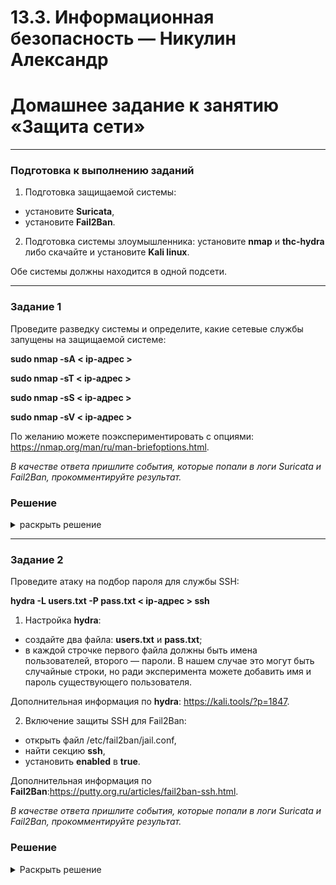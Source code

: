 # 13.3. Информационная безопасность — Никулин Александр
# Домашнее задание к занятию «Защита сети»

------

### Подготовка к выполнению заданий

1. Подготовка защищаемой системы:

- установите **Suricata**,
- установите **Fail2Ban**.

2. Подготовка системы злоумышленника: установите **nmap** и **thc-hydra** либо скачайте и установите **Kali linux**.

Обе системы должны находится в одной подсети.

------

### Задание 1

Проведите разведку системы и определите, какие сетевые службы запущены на защищаемой системе:

**sudo nmap -sA < ip-адрес >**

**sudo nmap -sT < ip-адрес >**

**sudo nmap -sS < ip-адрес >**

**sudo nmap -sV < ip-адрес >**

По желанию можете поэкспериментировать с опциями: https://nmap.org/man/ru/man-briefoptions.html.


*В качестве ответа пришлите события, которые попали в логи Suricata и Fail2Ban, прокомментируйте результат.*

### Решение
<details>
  <summary>раскрыть решение</summary>

  **sudo nmap -sA < ip-адрес >**
  - ![image](https://github.com/ADNikulin/netology/assets/44374132/68246668-6cf4-42b7-9788-b1cd27421ea2)
  - В логах нет записей, относящихся к инициированному запросу 

  **sudo nmap -sT < ip-адрес >**
  - ![image](https://github.com/ADNikulin/netology/assets/44374132/178e745d-314f-4234-a247-8013f77ccfe4)
  - В логах записи о сканировании портов с использованием TCP-пакетов.
  
  **sudo nmap -sS < ip-адрес >**
  - ![image](https://github.com/ADNikulin/netology/assets/44374132/d5307502-fe6d-4604-9418-d2aa68c42a1b)
  - В логах записи о сканировании портов с использованием TCP-пакетов.
  
  **sudo nmap -sV < ip-адрес >**
  - ![image](https://github.com/ADNikulin/netology/assets/44374132/8499acfc-66bc-477e-8f93-a734a4d2e813)
  - В логах записи о сканировании портов с использованием TCP-пакетов.

</details>

------

### Задание 2

Проведите атаку на подбор пароля для службы SSH:

**hydra -L users.txt -P pass.txt < ip-адрес > ssh**

1. Настройка **hydra**: 
 
 - создайте два файла: **users.txt** и **pass.txt**;
 - в каждой строчке первого файла должны быть имена пользователей, второго — пароли. В нашем случае это могут быть случайные строки, но ради эксперимента можете добавить имя и пароль существующего пользователя.

Дополнительная информация по **hydra**: https://kali.tools/?p=1847.

2. Включение защиты SSH для Fail2Ban:

-  открыть файл /etc/fail2ban/jail.conf,
-  найти секцию **ssh**,
-  установить **enabled**  в **true**.

Дополнительная информация по **Fail2Ban**:https://putty.org.ru/articles/fail2ban-ssh.html.


*В качестве ответа пришлите события, которые попали в логи Suricata и Fail2Ban, прокомментируйте результат.*

### Решение 
<details>
  <summary>Раскрыть решение</summary>

  - Настриол fail2ban и подготовил брут форс для машин
  - Всё делалось в яоблаке, поэтому там включил возможность логиниться по паролю
  - Провел брут форс, смотрю логи атворизации и фэил2бана
  - ![image](https://github.com/ADNikulin/netology/assets/44374132/a3b0b535-5647-44cd-aa44-60eef1c24569)
  - ![image](https://github.com/ADNikulin/netology/assets/44374132/0e67ba4a-95c9-4db7-acf0-d4111a51fecf)
  - ![image](https://github.com/ADNikulin/netology/assets/44374132/b7efee21-cfe1-4b49-802d-ddfe6c4c7ec4)
  - Видны попытки доступа с 33 машины. и ее отправили в бан
  
</details>
